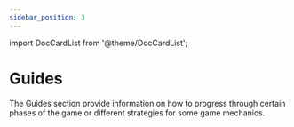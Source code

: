 ```yaml
---
sidebar_position: 3
---
```


import DocCardList from '@theme/DocCardList';

# Guides
The Guides section provide information on how to progress through certain phases of the game or different strategies for some game mechanics.

<DocCardList />